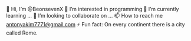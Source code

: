 👋 Hi, I’m @BeonsevenX
👀 I’m interested in programming
🌱 I’m currently learning ...
💞️ I’m looking to collaborate on ...
📫 How to reach me antonyakim7771@gmail.com 
⚡ Fun fact: On every continent there is a city called Rome.
